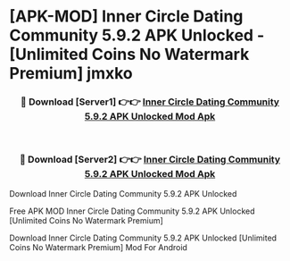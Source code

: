 # [APK-MOD] Inner Circle  Dating Community 5.9.2 APK Unlocked - [Unlimited Coins No Watermark Premium] jmxko



<div align="center">
<h3>🔴 Download [Server1] 👉👉 <a href="https://momento.my/?title=Inner_Circle__Dating_Community_5.9.2_APK_Unlocked">Inner Circle  Dating Community 5.9.2 APK Unlocked Mod Apk</a></h3><br>

<h3>🔴 Download [Server2] 👉👉 <a href="https://momento.my/?title=Inner_Circle__Dating_Community_5.9.2_APK_Unlocked">Inner Circle  Dating Community 5.9.2 APK Unlocked Mod Apk</a></h3>
</div>



Download Inner Circle  Dating Community 5.9.2 APK Unlocked 

Free APK MOD Inner Circle  Dating Community 5.9.2 APK Unlocked [Unlimited Coins No Watermark Premium]

Download Inner Circle  Dating Community 5.9.2 APK Unlocked [Unlimited Coins No Watermark Premium] Mod For Android
